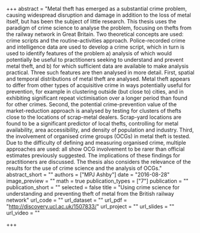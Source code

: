 +++
abstract = "Metal theft has emerged as a substantial crime problem, causing widespread disruption and damage in addition to the loss of metal itself, but has been the subject of little research. This thesis uses the paradigm of crime science to analyse the problem, focusing on thefts from the railway network in Great Britain. Two theoretical concepts are used: crime scripts and the routine-activities approach. Police-recorded crime and intelligence data are used to develop a crime script, which in turn is used to identify features of the problem a) analysis of which would potentially be useful to practitioners seeking to understand and prevent metal theft, and b) for which sufficient data are available to make analysis practical. Three such features are then analysed in more detail. First, spatial and temporal distributions of metal theft are analysed. Metal theft appears to differ from other types of acquisitive crime in ways potentially useful for prevention, for example in clustering outside (but close to) cities, and in exhibiting significant repeat victimisation over a longer period than found for other crimes. Second, the potential crime-prevention value of the market-reduction approach is analysed by testing for clusters of thefts close to the locations of scrap-metal dealers. Scrap-yard locations are found to be a significant predictor of local thefts, controlling for metal availability, area accessibility, and density of population and industry. Third, the involvement of organised crime groups (OCGs) in metal theft is tested. Due to the difficulty of defining and measuring organised crime, multiple approaches are used: all show OCG involvement to be rarer than official estimates previously suggested. The implications of these findings for practitioners are discussed. The thesis also considers the relevance of the results for the use of crime science and the analysis of OCGs."
abstract_short = ""
authors = ["MPJ Ashby"]
date = "2016-08-28"
image_preview = ""
math = true
publication_types = ["7"]
publication = ""
publication_short = ""
selected = false
title = "Using crime science for understanding and preventing theft of metal from the British railway network"
url_code = ""
url_dataset = ""
url_pdf = "http://discovery.ucl.ac.uk/1507833/"
url_project = ""
url_slides = ""
url_video = ""
    
+++


